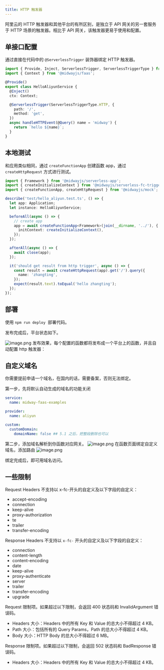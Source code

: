 ```yaml
---
title: HTTP 触发器
---
```


阿里云的 HTTP 触发器和其他平台的有所区别，是独立于 API 网关的另一套服务于 HTTP 场景的触发器。相比于 API 网关，该触发器更易于使用和配置。

## 单接口配置

通过直接在代码中的 `@ServerlessTrigger` 装饰器绑定 HTTP 触发器。

```typescript
import { Provide, Inject, ServerlessTrigger, ServerlessTriggerType } from '@midwayjs/decorator';
import { Context } from '@midwayjs/faas';

@Provide()
export class HelloAliyunService {
  @Inject()
  ctx: Context;

  @ServerlessTrigger(ServerlessTriggerType.HTTP, {
    path: '/',
    method: 'get',
  })
  async handleHTTPEvent(@Query() name = 'midway') {
    return `hello ${name}`;
  }
}
```

## 本地测试

和应用类似相同，通过 `createFunctionApp` 创建函数 app，通过 `createHttpRequest` 方式进行测试。

```typescript
import { Framework } from '@midwayjs/serverless-app';
import { createInitializeContext } from '@midwayjs/serverless-fc-trigger';
import { createFunctionApp, createHttpRequest } from '@midwayjs/mock';

describe('test/hello_aliyun.test.ts', () => {
  let app: Application;
  let instance: HelloAliyunService;

  beforeAll(async () => {
    // create app
    app = await createFunctionApp<Framework>(join(__dirname, '../'), {
      initContext: createInitializeContext(),
    });
  });

  afterAll(async () => {
    await close(app);
  });

  it('should get result from http trigger', async () => {
    const result = await createHttpRequest(app).get('/').query({
      name: 'zhangting',
    });
    expect(result.text).toEqual('hello zhangting');
  });
});
```

## 部署

使用 `npm run deploy`  部署代码。

发布完成后，平台状态如下。

![image.png](https://cdn.nlark.com/yuque/0/2020/png/501408/1586685106514-c52880d4-c447-4bc1-9b8b-6db99dd81878.png#height=436&id=wtVSC&margin=%5Bobject%20Object%5D&name=image.png&originHeight=872&originWidth=2684&originalType=binary&size=164942&status=done&style=none&width=1342)
发布效果，每个配置的函数都将发布成一个平台上的函数，并且自动配置 http 触发器：

## 自定义域名

你需要提前申请一个域名，在国内的话，需要备案，否则无法绑定。

第一步，先将默认自动生成的域名的功能关闭

```yaml
service:
  name: midway-faas-examples

provider:
  name: aliyun

custom:
  customDomain:
    domainName: false ## 5.1 之后，把整段删除也可以
```

第二步，添加域名解析到你函数对应网关。
![image.png](https://cdn.nlark.com/yuque/0/2020/png/501408/1588654519449-2c98a9d8-ffac-42b7-bcf2-ac19c21f08ac.png#height=478&id=kmxTj&margin=%5Bobject%20Object%5D&name=image.png&originHeight=1090&originWidth=1700&originalType=binary&size=132002&status=done&style=none&width=746)
在函数页面绑定自定义域名，添加路由
![image.png](https://cdn.nlark.com/yuque/0/2020/png/501408/1588654440214-75bfd1c2-1b6a-4c2b-9c57-198bec9d4e64.png#height=706&id=IEhZC&margin=%5Bobject%20Object%5D&name=image.png&originHeight=1412&originWidth=2794&originalType=binary&size=310772&status=done&style=none&width=1397)

绑定完成后，即可用域名访问。

## 一些限制

Request Headers 不支持以 x-fc-开头的自定义及以下字段的自定义：

- accept-encoding
- connection
- keep-alive
- proxy-authorization
- te
- trailer
- transfer-encoding

Response Headers 不支持以 `x-fc-` 开头的自定义及以下字段的自定义：

- connection
- content-length
- content-encoding
- date
- keep-alive
- proxy-authenticate
- server
- trailer
- transfer-encoding
- upgrade

Request 限制项。如果超过以下限制，会返回 400 状态码和 InvalidArgument 错误码。

- Headers 大小：Headers 中的所有 Key 和 Value 的总大小不得超过 4 KB。
- Path 大小：包括所有的 Query Params，Path 的总大小不得超过 4 KB。
- Body 大小：HTTP Body 的总大小不得超过 6 MB。

Response 限制项。如果超过以下限制，会返回 502 状态码和 BadResponse 错误码。

- Headers 大小：Headers 中的所有 Key 和 Value 的总大小不得超过 4 KB。
